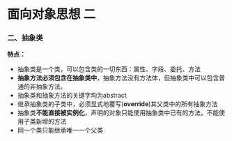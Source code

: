 # 面向对象思想 二

### 二、抽象类
**特点：**
- 抽象类是一个类，可以包含类的一切东西：属性、字段、委托、方法
- **抽象方法必须包含在抽象类中**，抽象方法没有方法体，但抽象类中可以包含普通的非抽象方法。
- 抽象类和抽象方法的关键字均为abstract
- 继承抽象类的子类中，必须显式地覆写(**override**)其父类中的所有抽象方法
- 抽象类**不能直接被实例化**，声明的对象只能使用抽象类中已有的方法，不能使用子类新增的方法
- 同一个类只能继承唯一一个父类
